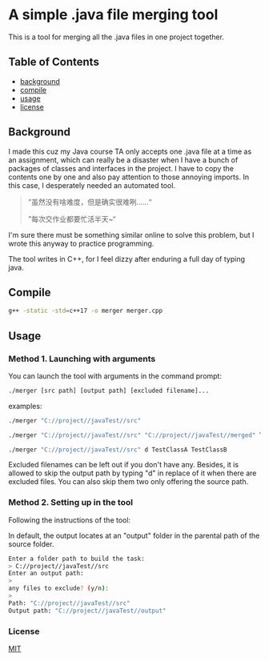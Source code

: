 # A simple .java file merging tool

This is a tool for merging all the .java files in one project together.

## Table of Contents

- [background](#Background)
- [compile](#Compile)
- [usage](#Usage)
- [license](#License)

## Background

I made this cuz my Java course TA only accepts one .java file at a time as an assignment, which can really be a disaster when I have a bunch of packages of classes and interfaces in the project.  I have to copy the contents one by one and also pay attention to those annoying imports. In this case, I desperately needed an automated tool.

> ”虽然没有啥难度，但是确实很难咧......“
>
> ”每次交作业都要忙活半天~“

I'm sure there must be something similar online to solve this problem, but I wrote this anyway to practice programming.

The tool writes in C++, for I feel dizzy after enduring a full day of typing java.

## Compile

```bash
g++ -static -std=c++17 -o merger merger.cpp
```

## Usage

### Method 1. Launching with arguments

You can launch the tool with arguments in the command prompt:

```bash
./merger [src path] [output path] [excluded filename]...
```

examples:

```bash
./merger "C://project//javaTest//src"
```

```bash
./merger "C://project//javaTest//src" "C://project//javaTest//merged" TestClassA
```

```bash
./merger "C://project//javaTest//src" d TestClassA TestClassB
```

Excluded filenames can be left out if you don't have any. Besides, it is allowed to skip the output path by typing "d" in replace of it when there are excluded files. You can also skip them two only offering the source path.

### Method 2. Setting up in the tool

Following the instructions of the tool:

In default, the output locates at an "output" folder in the parental path of the source folder.

```bash
Enter a folder path to build the task:
> C://project//javaTest//src
Enter an output path:
>
any files to exclude? (y/n):
>
Path: "C://project//javaTest//src"
Output path: "C://project//javaTest//output"
```

### License

[MIT](./LICENSE)
